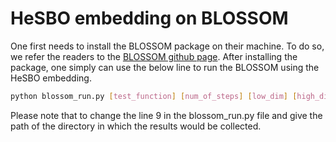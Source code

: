 # HeSBO embedding on BLOSSOM
One first needs to install the BLOSSOM package on their machine. To do so, we refer the readers to the [BLOSSOM github page][1]. After installing the package, one simply can use the below line to run the BLOSSOM using the HeSBO embedding.
```bash
python blossom_run.py [test_function] [num_of_steps] [low_dim] [high_dim] [num_of_initial_sample] [noise_variance] [job_id]
```
Please note that to change the line 9 in the blossom_run.py file and give the path of the directory in which the results would be collected.

[1]: https://github.com/markm541374/gpbo